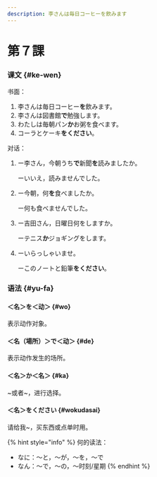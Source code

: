 ```yaml
---
description: 李さんは毎日コーヒーを飲みます
---
```


# 第７課

### 课文 {#ke-wen}

书面：

1. 李さんは毎日コーヒー**を**飲みます。
2. 李さんは図書館**で**勉強します。
3. わたしは毎朝パン**か**お粥を食べます。
4. コーラとケーキ**をください**。

对话：

1. ー李さん，今朝うち**で**新聞**を**読みましたか。

   ーいいえ，読みませんでした。

2. ー今朝，何**を**食べましたか。

   ー何も食べませんでした。

3. ー吉田さん，日曜日何をしますか。

   ーテニス**か**ジョギングをします。

4. ーいらっしゃいませ。

   ーこのノートと鉛筆**をください**。

### 语法 {#yu-fa}

#### ＜名＞を＜动＞ {#wo}

表示动作对象。

#### ＜名（場所）＞で＜动＞ {#de}

表示动作发生的场所。

#### ＜名＞か＜名＞ {#ka}

~或者~，进行选择。

#### ＜名＞をください {#wokudasai}

请给我~，买东西或点单时用。

{% hint style="info" %}
何的读法：

* なに：～と，～が，～を，～で
* なん：～で，～の，～时刻/星期
{% endhint %}

